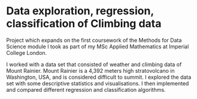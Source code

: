 # Data exploration, regression, classification of Climbing data

Project which expands on the first coursework of the Methods for Data Science module I took as part of my MSc Applied Mathematics at Imperial College London.

I worked with a data set that consisted of weather and climbing data of Mount
Rainier. Mount Rainier is a 4,392 meters high stratovolcano in Washington, USA, and is considered
difficult to summit. I explored the data set with some descriptive statistics and
visualisations. I then implemented and compared different regression and classification
algorithms. 
